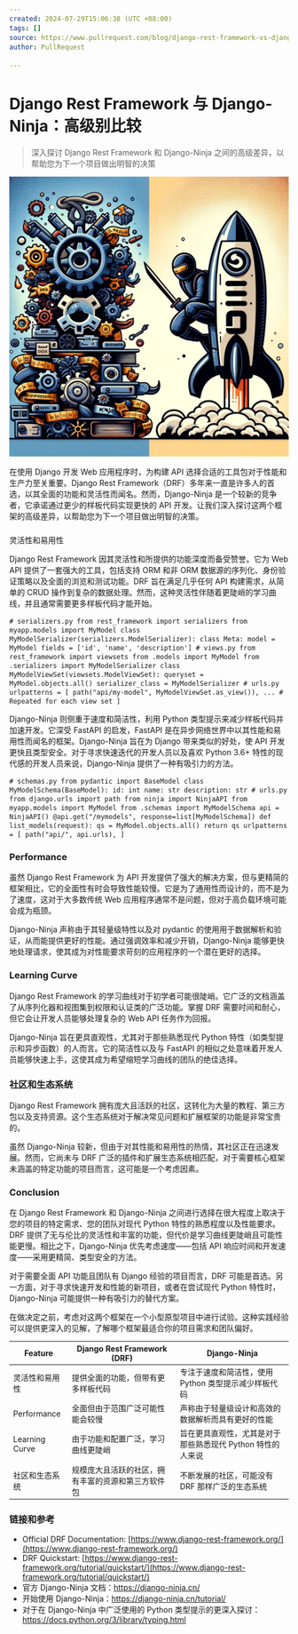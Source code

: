 ```yaml
---
created: 2024-07-29T15:06:38 (UTC +08:00)
tags: []
source: https://www.pullrequest.com/blog/django-rest-framework-vs-django-ninja-a-high-level-comparison/
author: PullRequest

---
```


  
# Django Rest Framework 与 Django-Ninja：高级别比较


 
> 深入探讨 Django Rest Framework 和 Django-Ninja 之间的高级差异，以帮助您为下一个项目做出明智的决策


![django-rest-framework-vs--django-ninja--a-high-level-comparison](../img/django-rest-framework-vs--django-ninja--a-high-level-comparison.jpg)

  
在使用 Django 开发 Web 应用程序时，为构建 API 选择合适的工具包对于性能和生产力至关重要。Django Rest Framework（DRF）多年来一直是许多人的首选，以其全面的功能和灵活性而闻名。然而，Django-Ninja 是一个较新的竞争者，它承诺通过更少的样板代码实现更快的 API 开发。让我们深入探讨这两个框架的高级差异，以帮助您为下一个项目做出明智的决策。

###   
灵活性和易用性

  
Django Rest Framework 因其灵活性和所提供的功能深度而备受赞誉。它为 Web API 提供了一套强大的工具，包括支持 ORM 和非 ORM 数据源的序列化、身份验证策略以及全面的浏览和测试功能。DRF 旨在满足几乎任何 API 构建需求，从简单的 CRUD 操作到复杂的数据处理。然而，这种灵活性伴随着更陡峭的学习曲线，并且通常需要更多样板代码才能开始。

    # serializers.py from rest_framework import serializers from myapp.models import MyModel class MyModelSerializer(serializers.ModelSerializer): class Meta: model = MyModel fields = ['id', 'name', 'description'] # views.py from rest_framework import viewsets from .models import MyModel from .serializers import MyModelSerializer class MyModelViewSet(viewsets.ModelViewSet): queryset = MyModel.objects.all() serializer_class = MyModelSerializer # urls.py urlpatterns = [ path("api/my-model", MyModelViewSet.as_view()), ... # Repeated for each view set ]
    

  
Django-Ninja 则侧重于速度和简洁性，利用 Python 类型提示来减少样板代码并加速开发。它深受 FastAPI 的启发，FastAPI 是在异步网络世界中以其性能和易用性而闻名的框架。Django-Ninja 旨在为 Django 带来类似的好处，使 API 开发更快且类型安全。对于寻求快速迭代的开发人员以及喜欢 Python 3.6+ 特性的现代感的开发人员来说，Django-Ninja 提供了一种有吸引力的方法。

    # schemas.py from pydantic import BaseModel class MyModelSchema(BaseModel): id: int name: str description: str # urls.py from django.urls import path from ninja import NinjaAPI from myapp.models import MyModel from .schemas import MyModelSchema api = NinjaAPI() @api.get("/mymodels", response=list[MyModelSchema]) def list_models(request): qs = MyModel.objects.all() return qs urlpatterns = [ path("api/", api.urls), ]
    

### Performance

  
虽然 Django Rest Framework 为 API 开发提供了强大的解决方案，但与更精简的框架相比，它的全面性有时会导致性能较慢。它是为了通用性而设计的，而不是为了速度，这对于大多数传统 Web 应用程序通常不是问题，但对于高负载环境可能会成为瓶颈。

  
Django-Ninja 声称由于其轻量级特性以及对 pydantic 的使用用于数据解析和验证，从而能提供更好的性能。通过强调效率和减少开销，Django-Ninja 能够更快地处理请求，使其成为对性能要求苛刻的应用程序的一个潜在更好的选择。

### Learning Curve

  
Django Rest Framework 的学习曲线对于初学者可能很陡峭。它广泛的文档涵盖了从序列化器和视图集到权限和认证类的广泛功能。掌握 DRF 需要时间和耐心，但它会让开发人员能够处理复杂的 Web API 任务作为回报。

  
Django-Ninja 旨在更具直观性，尤其对于那些熟悉现代 Python 特性（如类型提示和异步函数）的人而言。它的简洁性以及与 FastAPI 的相似之处意味着开发人员能够快速上手，这使其成为希望缩短学习曲线的团队的绝佳选择。

### 社区和生态系统

  
Django Rest Framework 拥有庞大且活跃的社区，这转化为大量的教程、第三方包以及支持资源。这个生态系统对于解决常见问题和扩展框架的功能是非常宝贵的。

  
虽然 Django-Ninja 较新，但由于对其性能和易用性的热情，其社区正在迅速发展。然而，它尚未与 DRF 广泛的插件和扩展生态系统相匹配，对于需要核心框架未涵盖的特定功能的项目而言，这可能是一个考虑因素。

### Conclusion

  
在 Django Rest Framework 和 Django-Ninja 之间进行选择在很大程度上取决于您的项目的特定需求、您的团队对现代 Python 特性的熟悉程度以及性能要求。DRF 提供了无与伦比的灵活性和丰富的功能，但代价是学习曲线更陡峭且可能性能更慢。相比之下，Django-Ninja 优先考虑速度——包括 API 响应时间和开发速度——采用更精简、类型安全的方法。

  
对于需要全面 API 功能且团队有 Django 经验的项目而言，DRF 可能是首选。另一方面，对于寻求快速开发和性能的新项目，或者在尝试现代 Python 特性时，Django-Ninja 可能提供一种有吸引力的替代方案。

  
在做决定之前，考虑对这两个框架在一个小型原型项目中进行试验。这种实践经验可以提供更深入的见解，了解哪个框架最适合你的项目需求和团队偏好。


|Feature |	Django Rest Framework (DRF)  |	Django-Ninja |
| --- | --- | --- |
|灵活性和易用性 |	提供全面的功能，但带有更多样板代码 	|专注于速度和简洁性，使用 Python 类型提示减少样板代码|
|Performance |	全面但由于范围广泛可能性能会较慢 |	声称由于轻量级设计和高效的数据解析而具有更好的性能|
|Learning Curve |	由于功能和配置广泛，学习曲线更陡峭 	|旨在更具直观性，尤其是对于那些熟悉现代 Python 特性的人来说
|社区和生态系统 |	规模庞大且活跃的社区，拥有丰富的资源和第三方软件包| 不断发展的社区，可能没有 DRF 那样广泛的生态系统|

### 链接和参考

*   Official DRF Documentation: [https://www.django-rest-framework.org/](https://www.django-rest-framework.org/)
*   DRF Quickstart: [https://www.django-rest-framework.org/tutorial/quickstart/](https://www.django-rest-framework.org/tutorial/quickstart/)
*   官方 Django-Ninja 文档：https://django-ninja.cn/
*   开始使用 Django-Ninja：https://django-ninja.cn/tutorial/
*   对于在 Django-Ninja 中广泛使用的 Python 类型提示的更深入探讨：https://docs.python.org/3/library/typing.html

